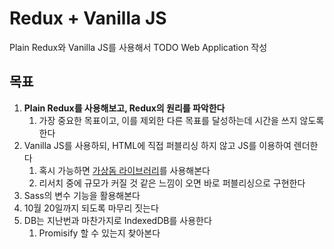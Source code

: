 # Redux + Vanilla JS
Plain Redux와 Vanilla JS를 사용해서 TODO Web Application 작성

## 목표
1. **Plain Redux를 사용해보고, Redux의 원리를 파악한다**
    1. 가장 중요한 목표이고, 이를 제외한 다른 목표를 달성하는데 시간을 쓰지 않도록 한다
2. Vanilla JS를 사용하되, HTML에 직접 퍼블리싱 하지 않고 JS를 이용하여 렌더한다
    1. 혹시 가능하면 [가상돔 라이브러리](https://github.com/Matt-Esch/virtual-dom)를 사용해본다
    2. 리서치 중에 규모가 커질 것 같은 느낌이 오면 바로 퍼블리싱으로 구현한다
3. Sass의 변수 기능을 활용해본다
4. 10월 20일까지 되도록 마무리 짓는다
5. DB는 지난번과 마찬가지로 IndexedDB를 사용한다
    1. Promisify 할 수 있는지 찾아본다
